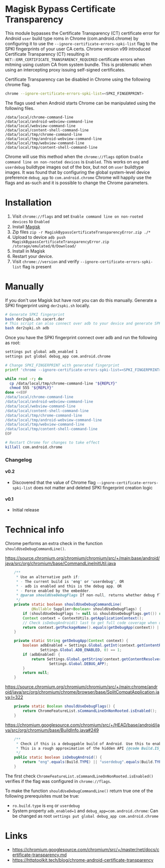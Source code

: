 # Magisk Bypass Certificate Transparency
This module bypasses the Certificate Transparency (CT) certificate error for Android `user` build type roms in Chrome (com.android.chrome) by configuring it to use the `--ignore-certificate-errors-spki-list` flag to the SPKI fingerprints of your user CA certs. Chrome version v99 introduced Certificate Transparency (CT) resulting in `NET::ERR_CERTIFICATE_TRANSPARENCY_REQUIRED` certificate errors when mitming using custom CA from system bundle. This is problematic when using an intercepting proxy issuing self-signed certificates.

Certificate Transparency can be disabled in Chrome using the following chrome flag.

```sh
chrome --ignore-certificate-errors-spki-list=<SPKI_FINGERPRINT>
```

The flags used when Android starts Chrome can be manipulated using the following files.

```
/data/local/chrome-command-line
/data/local/android-webview-command-line
/data/local/webview-command-line
/data/local/content-shell-command-line
/data/local/tmp/chrome-command-line
/data/local/tmp/android-webview-command-line
/data/local/tmp/webview-command-line
/data/local/tmp/content-shell-command-line
```

Chrome will use this method when the `chrome://flags` option `Enable command line on non-rooted devices` is `Enabled`. This works on `eng` and `userdebug` buildtype images out of the box, but not on `user` buildtype images. It was found that by configuring the global system-level device preference `debug_app` to `com.android.chrome` Chrome will happily use the flags and as-such and it is possible to change the Chrome parameters.

# Installation
1. Visit `chrome://flags` and set `Enable command line on non-rooted devices` to `Enabled`
2. Install [Magisk](https://github.com/topjohnwu/Magisk/releases)
3. Zip files `zip -r MagiskBypassCertificateTransparencyError.zip ./*`
4. Upload to device `adb push MagiskBypassCertificateTransparencyError.zip /storage/emulated/0/Download/`
5. Install in Magisk
6. Restart your device.
7. Visit `chrome://version` and verify `--ignore-certificate-errors-spki-list` flag is present

# Manually
If you don't use Magisk but have root you can do this manually. Generate a SPKI fingerprint using `der2spki.sh` locally.

```sh
# Generate SPKI fingerprint
bash der2spki.sh cacert.der
# This script can also connect over adb to your device and generate SPKI fingerprint based on user installed ca certs
bash der2spki.sh adb
```

Once you have the SPKI fingerprint connect over adb and run the following as root:

```sh
settings put global adb_enabled 1
settings put global debug_app com.android.chrome

# Change SPKI_FINGERPRINT with generated fingerprint
printf 'chrome --ignore-certificate-errors-spki-list=<SPKI_FINGERPRINT>' > /data/local/tmp/chrome-command-line

while read -r; do
  cp /data/local/tmp/chrome-command-line "${REPLY}"
  chmod 555 "${REPLY}"
done <<EOF
/data/local/chrome-command-line
/data/local/android-webview-command-line
/data/local/webview-command-line
/data/local/content-shell-command-line
/data/local/tmp/chrome-command-line
/data/local/tmp/android-webview-command-line
/data/local/tmp/webview-command-line
/data/local/tmp/content-shell-command-line
EOF

# Restart Chrome for changes to take effect
killall com.android.chrome
```

### Changelog

#### v0.2
* Discovered that the value of Chrome flag `--ignore-certificate-errors-spki-list` does not matter and deleted SPKI fingerprint creation logic

#### v0.1
* Initial release

# Technical info

Chrome performs an extra check in the function `shouldUseDebugCommandLine()`.

https://source.chromium.org/chromium/chromium/src/+/main:base/android/java/src/org/chromium/base/CommandLineInitUtil.java
```java
    /**
     * Use an alternative path if:
     * - The current build is "eng" or "userdebug", OR
     * - adb is enabled and this is the debug app, OR
     * - Force enabled by the embedder.
     * @param shouldUseDebugFlags If non-null, returns whether debug flags are allowed to be used.
     */
    private static boolean shouldUseDebugCommandLine(
            @Nullable Supplier<Boolean> shouldUseDebugFlags) {
        if (shouldUseDebugFlags != null && shouldUseDebugFlags.get()) return true;
        Context context = ContextUtils.getApplicationContext();
        // Check isDebugAndroid() last to get full code coverage when using userdebug devices.
        return context.getPackageName().equals(getDebugApp(context)) || BuildInfo.isDebugAndroid();
    }

    private static String getDebugApp(Context context) {
        boolean adbEnabled = Settings.Global.getInt(context.getContentResolver(),
                Settings.Global.ADB_ENABLED, 0) == 1;
        if (adbEnabled) {
            return Settings.Global.getString(context.getContentResolver(),
                    Settings.Global.DEBUG_APP);
        }
        return null;
    }
```

https://source.chromium.org/chromium/chromium/src/+/main:chrome/android/java/src/org/chromium/chrome/browser/base/SplitCompatApplication.java;l=322
```java
    private static Boolean shouldUseDebugFlags() {
        return ChromeFeatureList.sCommandLineOnNonRooted.isEnabled();
    }
```

https://chromium.googlesource.com/chromium/src/+/HEAD/base/android/java/src/org/chromium/base/BuildInfo.java#249
```java
    /**
     * Check if this is a debuggable build of Android. Use this to enable developer-only features.
     * This is a rough approximation of the hidden API {@code Build.IS_DEBUGGABLE}.
     */
    public static boolean isDebugAndroid() {
        return "eng".equals(Build.TYPE) || "userdebug".equals(Build.TYPE);
    }
```

The first check `ChromeFeatureList.sCommandLineOnNonRooted.isEnabled()` verifies if the flag was configured in `chrome://flags`.

To make the function `shouldUseDebugCommandLine()` return true one of the following prerequisites must be true:
- `ro.build.type` is `eng` or `userdebug`
- System property `adb_enabled=1` and `debug_app=com.android.chrome`: Can be changed as root `settings put global debug_app com.android.chrome`


# Links
- https://chromium.googlesource.com/chromium/src/+/master/net/docs/certificate-transparency.md
- https://httptoolkit.tech/blog/chrome-android-certificate-transparency


